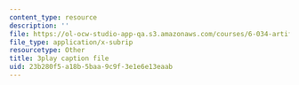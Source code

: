 ```yaml
---
content_type: resource
description: ''
file: https://ol-ocw-studio-app-qa.s3.amazonaws.com/courses/6-034-artificial-intelligence-fall-2010/23b280f5a18b5baa9c9f3e1e6e13eaab_hM2EAvMkhtk.vtt
file_type: application/x-subrip
resourcetype: Other
title: 3play caption file
uid: 23b280f5-a18b-5baa-9c9f-3e1e6e13eaab
---
```

